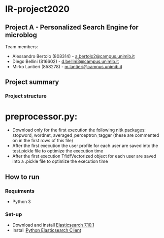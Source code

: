 # IR-project2020
## Project A - Personalized Search Engine for microblog
Team members:
- Alessandro Bertolo (808314) - a.bertolo2@campus.unimib.it
- Diego Bellini (816602) - d.bellini3@campus.unimib.it
- Mirko Lantieri (858278) - m.lantieri@campus.unimib.it

## Project summary
  
### Project structure
# preprocessor.py:
  - Download only for the first execution the following nltk packages: stopword, wordnet, averaged_perceptron_tagger (these are commented on in the first rows of this file)
  - After the first execution the user profile for each user are saved into the test.pickle file to optimize the execution time
  - After the first execution TfidfVectorized object for each user are saved into a .pickle file to optimize the execution time

## How to run
### Requiments
- Python 3

### Set-up
- Download and install [Elasticsearch 7.10.1](https://www.elastic.co/downloads/elasticsearch)
- Install [Python Elasticsearch Client](https://elasticsearch-py.readthedocs.io/en/master/)
